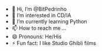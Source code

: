 - 👋 Hi, I’m @BitPedrinho
- 👀 I’m interested in CD/IA
- 🌱 I’m currently learning Python
- 📫 How to reach me ...
- 😄 Pronouns: He/His
- ⚡ Fun fact: I like Studio Ghibli films
